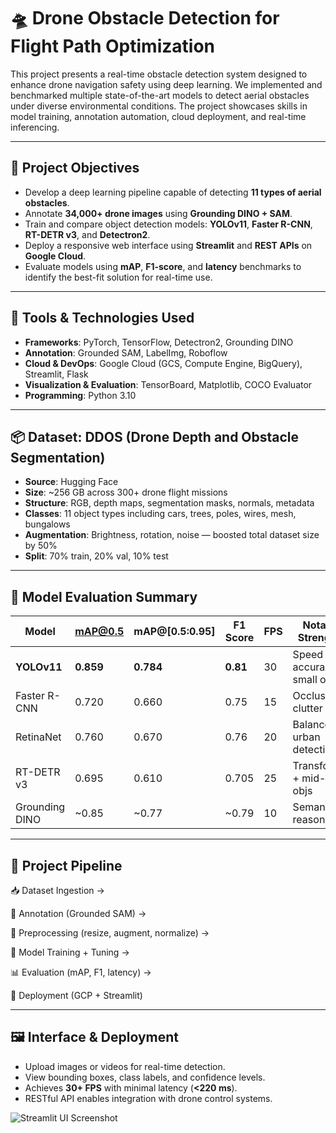 # 🛸 Drone Obstacle Detection for Flight Path Optimization

This project presents a real-time obstacle detection system designed to enhance drone navigation safety using deep learning. We implemented and benchmarked multiple state-of-the-art models to detect aerial obstacles under diverse environmental conditions. The project showcases skills in model training, annotation automation, cloud deployment, and real-time inferencing.

---

## 🎯 Project Objectives

- Develop a deep learning pipeline capable of detecting **11 types of aerial obstacles**.
- Annotate **34,000+ drone images** using **Grounding DINO + SAM**.
- Train and compare object detection models: **YOLOv11**, **Faster R-CNN**, **RT-DETR v3**, and **Detectron2**.
- Deploy a responsive web interface using **Streamlit** and **REST APIs** on **Google Cloud**.
- Evaluate models using **mAP**, **F1-score**, and **latency** benchmarks to identify the best-fit solution for real-time use.

---

## 🧰 Tools & Technologies Used

- **Frameworks**: PyTorch, TensorFlow, Detectron2, Grounding DINO  
- **Annotation**: Grounded SAM, LabelImg, Roboflow  
- **Cloud & DevOps**: Google Cloud (GCS, Compute Engine, BigQuery), Streamlit, Flask  
- **Visualization & Evaluation**: TensorBoard, Matplotlib, COCO Evaluator  
- **Programming**: Python 3.10

---

## 📦 Dataset: DDOS (Drone Depth and Obstacle Segmentation)

- **Source**: Hugging Face  
- **Size**: ~256 GB across 300+ drone flight missions  
- **Structure**: RGB, depth maps, segmentation masks, normals, metadata  
- **Classes**: 11 object types including cars, trees, poles, wires, mesh, bungalows  
- **Augmentation**: Brightness, rotation, noise — boosted total dataset size by 50%  
- **Split**: 70% train, 20% val, 10% test

---

## 🧪 Model Evaluation Summary

| Model            | mAP@0.5 | mAP@[0.5:0.95] | F1 Score | FPS | Notable Strengths              |
|------------------|---------|----------------|----------|-----|--------------------------------|
| **YOLOv11**       | **0.859** | **0.784**       | **0.81**  | 30  | Speed + accuracy, small objs   |
| Faster R-CNN     | 0.720   | 0.660          | 0.75     | 15  | Occlusion, clutter             |
| RetinaNet        | 0.760   | 0.670          | 0.76     | 20  | Balanced urban detection       |
| RT-DETR v3       | 0.695   | 0.610          | 0.705    | 25  | Transformer + mid-sized objs   |
| Grounding DINO   | ~0.85   | ~0.77          | ~0.79    | 10  | Semantic reasoning             |

---

## 🔁 Project Pipeline
📥 Dataset Ingestion →

🧠 Annotation (Grounded SAM) →

🧼 Preprocessing (resize, augment, normalize) →

🧪 Model Training + Tuning →

📊 Evaluation (mAP, F1, latency) →

🚀 Deployment (GCP + Streamlit)

---

## 🖼️ Interface & Deployment

- Upload images or videos for real-time detection.
- View bounding boxes, class labels, and confidence levels.
- Achieves **30+ FPS** with minimal latency (**<220 ms**).
- RESTful API enables integration with drone control systems.

![Streamlit UI Screenshot](media/streamlit_ui.png)

